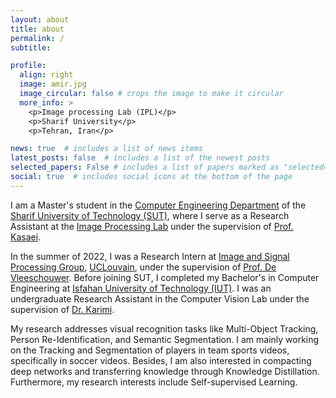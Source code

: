 ```yaml
---
layout: about
title: about
permalink: /
subtitle: 

profile:
  align: right
  image: amir.jpg
  image_circular: false # crops the image to make it circular
  more_info: >
    <p>Image processing Lab (IPL)</p>
    <p>Sharif University</p>
    <p>Tehran, Iran</p>

news: true  # includes a list of news items
latest_posts: false  # includes a list of the newest posts
selected_papers: False # includes a list of papers marked as "selected={true}"
social: true  # includes social icons at the bottom of the page
---
```


I am a Master's student in the <a href='https://ce.sharif.edu/'>Computer Engineering Department</a> of the <a href='https://en.sharif.edu/'>Sharif University of Technology (SUT)</a>, where I serve as a Research Assistant at the <a href='http://ipl.ce.sharif.edu/'>Image Processing Lab</a> under the supervision of <a href='https://scholar.google.com/citations?user=mvx4PvgAAAAJ&hl=en'>Prof. Kasaei</a>.

In the summer of 2022, I was a Research Intern at <a href='ispgroup.gitlab.io'>Image and Signal Processing Group</a>, <a href='https://uclouvain.be/en/index.html'>UCLouvain</a>, under the supervision of <a href='https://scholar.google.com/citations?user=xb3Zc3cAAAAJ&hl=en'>Prof. De Vleeschouwer</a>. Before joining SUT, I completed my Bachelor's in Computer Engineering at <a href='https://english.iut.ac.ir/'>Isfahan University of Technology (IUT)</a>. I was an undergraduate Research Assistant in the Computer Vision Lab under the supervision of <a href='https://scholar.google.com/citations?hl=en&user=mZGNr2QAAAAJ'>Dr. Karimi</a>.


My research addresses visual recognition tasks like Multi-Object Tracking, Person Re-Identification, and Semantic Segmentation. I am mainly working on the Tracking and Segmentation of players in team sports videos, specifically in soccer videos. Besides, I am also interested in compacting deep networks and transferring knowledge through Knowledge Distillation. Furthermore, my research interests include Self-supervised Learning.
